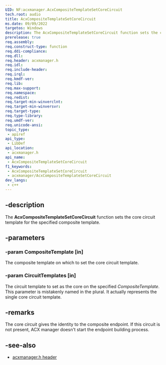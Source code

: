 ```yaml
---
UID: NF:acxmanager.AcxCompositeTemplateSetCoreCircuit
tech.root: audio
title: AcxCompositeTemplateSetCoreCircuit
ms.date: 09/09/2022
targetos: Windows
description: The AcxCompositeTemplateSetCoreCircuit function sets the core circuit template for the specified composite template.
prerelease: true
req.assembly: 
req.construct-type: function
req.ddi-compliance: 
req.dll: 
req.header: acxmanager.h
req.idl: 
req.include-header: 
req.irql: 
req.kmdf-ver: 
req.lib: 
req.max-support: 
req.namespace: 
req.redist: 
req.target-min-winverclnt: 
req.target-min-winversvr: 
req.target-type: 
req.type-library: 
req.umdf-ver: 
req.unicode-ansi: 
topic_type:
 - apiref
api_type:
 - LibDef
api_location:
 - acxmanager.h
api_name:
 - AcxCompositeTemplateSetCoreCircuit
f1_keywords:
 - AcxCompositeTemplateSetCoreCircuit
 - acxmanager/AcxCompositeTemplateSetCoreCircuit
dev_langs:
 - c++
---
```


## -description

The **AcxCompositeTemplateSetCoreCircuit** function sets the core circuit template for the specified composite template.

## -parameters

### -param CompositeTemplate [in]

The composite template on which to set the core circuit template.

### -param CircuitTemplates [in]

The circuit template to set as the core on the specified *CompositeTemplate*. This parameter is mistakenly named in the plural. It actually represents the single core circuit template.

## -remarks

The core circuit gives the identity to the composite endpoint. If this circuit is not present, ACX manager doesn't start the endpoint building process.

## -see-also

- [acxmanager.h header](index.md)
